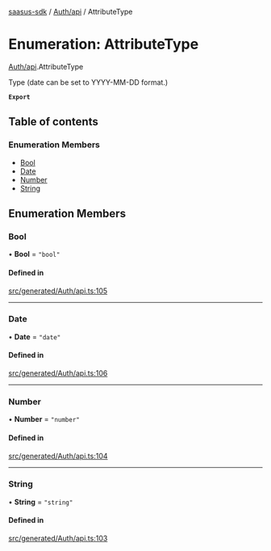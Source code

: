 [saasus-sdk](../README.md) / [Auth/api](../modules/Auth_api.md) / AttributeType

# Enumeration: AttributeType

[Auth/api](../modules/Auth_api.md).AttributeType

Type (date can be set to YYYY-MM-DD format.)

**`Export`**

## Table of contents

### Enumeration Members

- [Bool](Auth_api.AttributeType.md#bool)
- [Date](Auth_api.AttributeType.md#date)
- [Number](Auth_api.AttributeType.md#number)
- [String](Auth_api.AttributeType.md#string)

## Enumeration Members

### Bool

• **Bool** = ``"bool"``

#### Defined in

[src/generated/Auth/api.ts:105](https://github.com/saasus-platform/saasus-sdk-javascript/blob/6b95732/src/generated/Auth/api.ts#L105)

___

### Date

• **Date** = ``"date"``

#### Defined in

[src/generated/Auth/api.ts:106](https://github.com/saasus-platform/saasus-sdk-javascript/blob/6b95732/src/generated/Auth/api.ts#L106)

___

### Number

• **Number** = ``"number"``

#### Defined in

[src/generated/Auth/api.ts:104](https://github.com/saasus-platform/saasus-sdk-javascript/blob/6b95732/src/generated/Auth/api.ts#L104)

___

### String

• **String** = ``"string"``

#### Defined in

[src/generated/Auth/api.ts:103](https://github.com/saasus-platform/saasus-sdk-javascript/blob/6b95732/src/generated/Auth/api.ts#L103)
